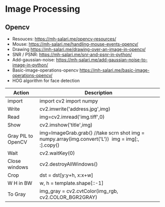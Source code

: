 # Image Processing

## Opencv

* Resouces: https://mh-salari.me/opencv-resources/
* Mouse: https://mh-salari.me/handling-mouse-events-opencv/
* Drawing https://mh-salari.me/drawing-over-an-image-in-opencv/
* SNR / PSNR: https://mh-salari.me/snr-and-psnr-in-python/
* Add-gaussian-noise: https://mh-salari.me/add-gaussian-noise-to-image-in-python/
* Basic-image-operations-opencv https://mh-salari.me/basic-image-operations-opencv/
* HOG algorithm for face detection

| Action | Description|
|--- |--- |
|import|import cv2 import numpy|
|Write|cv2.imwrite('address.jpg',img)|
|Read|img=cv2.imread('img.tiff',0)|
|Show|cv2.imshow('title',img)|
|Gray PIL to OpenCV|img=ImageGrab.grab() //take scrn shot img = numpy.array(img.convert('L'))  img = img[:, :].copy()|
|Wait|cv2.waitKey(0)|
|Close windows|cv2.destroyAllWindows()|
|Crop|dst = dst[y:y+h, x:x+w]|
|W H in BW|w, h = template.shape[::-1]|
|To Gray|img_gray = cv2.cvtColor(img_rgb, cv2.COLOR_BGR2GRAY)|